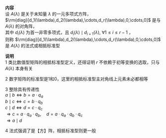 **内容**  
设 $A(\lambda)$ 是关于未知量 $\lambda$ 的一元多项式方阵，  
 $\rm{diag}[d_1(\lambda),d_2(\lambda),\cdots,d_r(\lambda),0,\cdots,0]$ 是与 $A(\lambda)$ 的对角阵，  
其中 $d_i(\lambda)$ 为首一非零多项式，且 $d_i(\lambda)\mid d_{i+1}(\lambda),\ \forall 1\le i\le r-1$ ，  
则称 $\rm{diag}[d_1(\lambda),d_2(\lambda),\cdots,d_r(\lambda),0,\cdots,0]$ 是 $A(\lambda)$ 的法式或相抵标准型  
  
**说明**  
1 类比数值型矩阵的相抵标准型定义，还得证明 $r$ 不依赖于初等变换的选取，只与 $A(\lambda)$ 本身有关  
  
2 数字矩阵的标准型是1和0，这里的相抵标准型主对角线上元素未必都相等  
  
3 整除具有传递性  
 $a\mid b \Leftrightarrow b=a\cdot q_a$   
 $b\mid c \Leftrightarrow c=b\cdot q_b$   
 $c\mid d \Leftrightarrow d=c\cdot q_c$   
 $\Rightarrow c=a\cdot q_a\cdot q_b,\quad d=a\cdot q_a\cdot q_b\cdot q_c$   
 $\Rightarrow a\mid d$   
  
4 法式强调了是【方】阵，相抵标准型则更一般  
